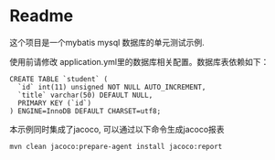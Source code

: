 # Readme

这个项目是一个mybatis mysql 数据库的单元测试示例.

使用前请修改 application.yml里的数据库相关配置。数据库表依赖如下：

```
CREATE TABLE `student` (
  `id` int(11) unsigned NOT NULL AUTO_INCREMENT,
  `title` varchar(50) DEFAULT NULL,
  PRIMARY KEY (`id`)
) ENGINE=InnoDB DEFAULT CHARSET=utf8;
```

本示例同时集成了jacoco, 可以通过以下命令生成jacoco报表
```
mvn clean jacoco:prepare-agent install jacoco:report
```
